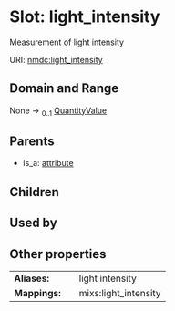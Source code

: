 
# Slot: light_intensity


Measurement of light intensity

URI: [nmdc:light_intensity](https://microbiomedata/meta/light_intensity)


## Domain and Range

None &#8594;  <sub>0..1</sub> [QuantityValue](QuantityValue.md)

## Parents

 *  is_a: [attribute](attribute.md)

## Children


## Used by


## Other properties

|  |  |  |
| --- | --- | --- |
| **Aliases:** | | light intensity |
| **Mappings:** | | mixs:light_intensity |

